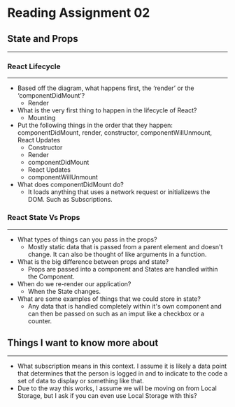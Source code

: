 # Reading Assignment 02

## State and Props

---

### React Lifecycle

---

- Based off the diagram, what happens first, the ‘render’ or the ‘componentDidMount’?
  - Render
- What is the very first thing to happen in the lifecycle of React?
  - Mounting
- Put the following things in the order that they happen: componentDidMount, render, constructor, componentWillUnmount, React Updates
  - Constructor
  - Render
  - componentDidMount
  - React Updates
  - componentWillUnmount
- What does componentDidMount do?
  - It loads anything that uses a network request or initializews the DOM. Such as Subscriptions.

### React State Vs Props

---

- What types of things can you pass in the props?
  - Mostly static data that is passed from a parent element and doesn't change. It can also be thought of like arguments in a function.
- What is the big difference between props and state?
  - Props are passed into a component and States are handled within the Component.
- When do we re-render our application?
  - When the State changes.
- What are some examples of things that we could store in state?
  - Any data that is handled completely within it's own component and can then be passed on such as an imput like a checkbox or a counter.

## Things I want to know more about

---

- What subscription means in this context. I assume it is likely a data point that determines that the person is logged in and to indicate to the code a set of data to display or something like that.
- Due to the way this works, I assume we will be moving on from Local Storage, but I ask if you can even use Local Storage with this?
